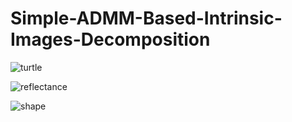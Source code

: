 # Simple-ADMM-Based-Intrinsic-Images-Decomposition

![turtle](https://user-images.githubusercontent.com/6189744/186582285-d0f60556-8c5e-4011-bd0d-ae610e8d6e0f.png)  

![reflectance](https://user-images.githubusercontent.com/6189744/186582761-14920cac-f644-43fc-99bb-b326c563da64.png)

![shape](https://user-images.githubusercontent.com/6189744/186582850-2f99b530-9148-4d51-8bbc-86b19e1d8e12.png)
